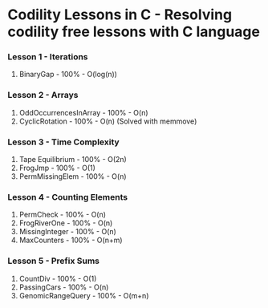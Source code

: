 # Codility Lessons in C - Resolving codility free lessons with C language

### Lesson 1 - Iterations
1. BinaryGap - 100% - O(log(n))

### Lesson 2 - Arrays
1. OddOccurrencesInArray - 100% - O(n)
2. CyclicRotation - 100% - O(n) (Solved with memmove)

### Lesson 3 - Time Complexity
1. Tape Equilibrium - 100% - O(2n)
2. FrogJmp - 100% - O(1)
2. PermMissingElem - 100% - O(n)

### Lesson 4 - Counting Elements
1. PermCheck - 100% - O(n)
2. FrogRiverOne - 100% - O(n)
3. MissingInteger - 100% - O(n)
4. MaxCounters - 100% - O(n+m)

### Lesson 5 - Prefix Sums
1. CountDiv - 100% - O(1)
2. PassingCars - 100% - O(n)
3. GenomicRangeQuery - 100% - O(m+n)


